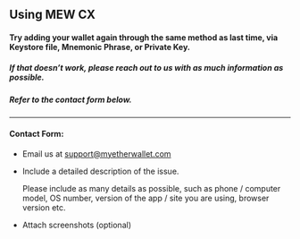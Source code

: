 ## Using MEW CX

#### Try adding your wallet again through the same method as last time, via Keystore file, Mnemonic Phrase, or Private Key.

##### If that doesn’t work, please reach out to us with as much information as possible.

##### Refer to the contact form below.

* * *

#### Contact Form:

- Email us at support@myetherwallet.com

- <p>Include a detailed description of the issue.</p>
  <note>Please include as many details as possible, such as phone / computer model, OS number, version of the app / site you are using, browser version etc.</note>

- Attach screenshots (optional)
